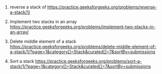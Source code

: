 1. reverse a stack of
   https://practice.geeksforgeeks.org/problems/reverse-a-stack/1/

2. Implement two stacks in an array
   https://practice.geeksforgeeks.org/problems/implement-two-stacks-in-an-array/

3. Delete middle element of a stack
   https://practice.geeksforgeeks.org/problems/delete-middle-element-of-a-stack/1/?page=1&category[]=Stack&curated[]=7&sortBy=submissions

4. Sort a stack
   https://practice.geeksforgeeks.org/problems/sort-a-stack/1/?page=1&category[]=Stack&curated[]=7&sortBy=submissions
